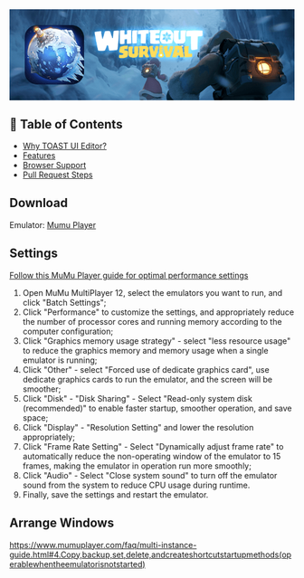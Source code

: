 
<img src="https://github.com/tonbao18/WOS-Bot-Set-Up/blob/main/src/WOS%20Banner.png" alt="" align="center" width="auto" height="auto">

## 🚩 Table of Contents

- [Why TOAST UI Editor?](#-why-toast-ui-editor)
- [Features](#-features)
- [Browser Support](#-browser-support)
- [Pull Request Steps](#-pull-request-steps)

  
## Download

Emulator: [Mumu Player](https://www.mumuplayer.com/download/)


## Settings

[Follow this MuMu Player guide for optimal performance settings](https://www.mumuplayer.com/faq/improve-multi-instance-performance.html)

1. Open MuMu MultiPlayer 12, select the emulators you want to run, and click "Batch Settings";
2. Click "Performance" to customize the settings, and appropriately reduce the number of processor cores and running memory according to the computer configuration;
3. Click "Graphics memory usage strategy" - select "less resource usage" to reduce the graphics memory and memory usage when a single emulator is running;
4. Click "Other" - select "Forced use of dedicate graphics card", use dedicate graphics cards to run the emulator, and the screen will be smoother;
5. Click "Disk" - "Disk Sharing" - Select "Read-only system disk (recommended)" to enable faster startup, smoother operation, and save space;
6. Click "Display" - "Resolution Setting" and lower the resolution appropriately;
7. Click "Frame Rate Setting" - Select "Dynamically adjust frame rate" to automatically reduce the non-operating window of the emulator to 15 frames, making the emulator in operation run more smoothly;
8. Click "Audio" - Select "Close system sound" to turn off the emulator sound from the system to reduce CPU usage during runtime.
9. Finally, save the settings and restart the emulator.



## Arrange Windows

https://www.mumuplayer.com/faq/multi-instance-guide.html#4.Copy,backup,set,delete,andcreateshortcutstartupmethods(operablewhentheemulatorisnotstarted)
